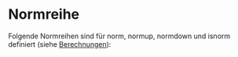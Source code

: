 # Normreihe
Folgende Normreihen sind für norm, normup, normdown und isnorm definiert (siehe [Berechnungen](../Berechnungen/index.md)):
